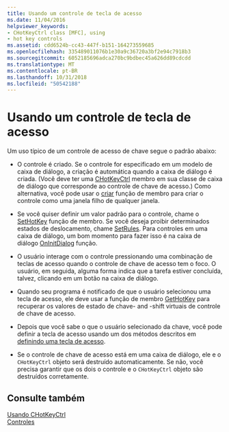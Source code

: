 ```yaml
---
title: Usando um controle de tecla de acesso
ms.date: 11/04/2016
helpviewer_keywords:
- CHotKeyCtrl class [MFC], using
- hot key controls
ms.assetid: cdd6524b-cc43-447f-b151-164273559685
ms.openlocfilehash: 335489011076b1e30a9c36720a3bf2e94c7918b3
ms.sourcegitcommit: 6052185696adca270bc9bdbec45a626dd89cdcdd
ms.translationtype: MT
ms.contentlocale: pt-BR
ms.lasthandoff: 10/31/2018
ms.locfileid: "50542188"
---
```

# <a name="using-a-hot-key-control"></a>Usando um controle de tecla de acesso

Um uso típico de um controle de acesso de chave segue o padrão abaixo:

- O controle é criado. Se o controle for especificado em um modelo de caixa de diálogo, a criação é automática quando a caixa de diálogo é criada. (Você deve ter uma [CHotKeyCtrl](../mfc/reference/chotkeyctrl-class.md) membro em sua classe de caixa de diálogo que corresponde ao controle de chave de acesso.) Como alternativa, você pode usar o [criar](../mfc/reference/chotkeyctrl-class.md#create) função de membro para criar o controle como uma janela filho de qualquer janela.

- Se você quiser definir um valor padrão para o controle, chame o [SetHotKey](../mfc/reference/chotkeyctrl-class.md#sethotkey) função de membro. Se você deseja proibir determinados estados de deslocamento, chame [SetRules](../mfc/reference/chotkeyctrl-class.md#setrules). Para controles em uma caixa de diálogo, um bom momento para fazer isso é na caixa de diálogo [OnInitDialog](../mfc/reference/cdialog-class.md#oninitdialog) função.

- O usuário interage com o controle pressionando uma combinação de teclas de acesso quando o controle de chave de acesso tem o foco. O usuário, em seguida, alguma forma indica que a tarefa estiver concluída, talvez, clicando em um botão na caixa de diálogo.

- Quando seu programa é notificado de que o usuário selecionou uma tecla de acesso, ele deve usar a função de membro [GetHotKey](../mfc/reference/chotkeyctrl-class.md#gethotkey) para recuperar os valores de estado de chave- and -shift virtuais de controle de chave de acesso.

- Depois que você sabe o que o usuário selecionado da chave, você pode definir a tecla de acesso usando um dos métodos descritos em [definindo uma tecla de acesso](../mfc/setting-a-hot-key.md).

- Se o controle de chave de acesso está em uma caixa de diálogo, ele e o `CHotKeyCtrl` objeto será destruído automaticamente. Se não, você precisa garantir que os dois o controle e o `CHotKeyCtrl` objeto são destruídos corretamente.

## <a name="see-also"></a>Consulte também

[Usando CHotKeyCtrl](../mfc/using-chotkeyctrl.md)<br/>
[Controles](../mfc/controls-mfc.md)

